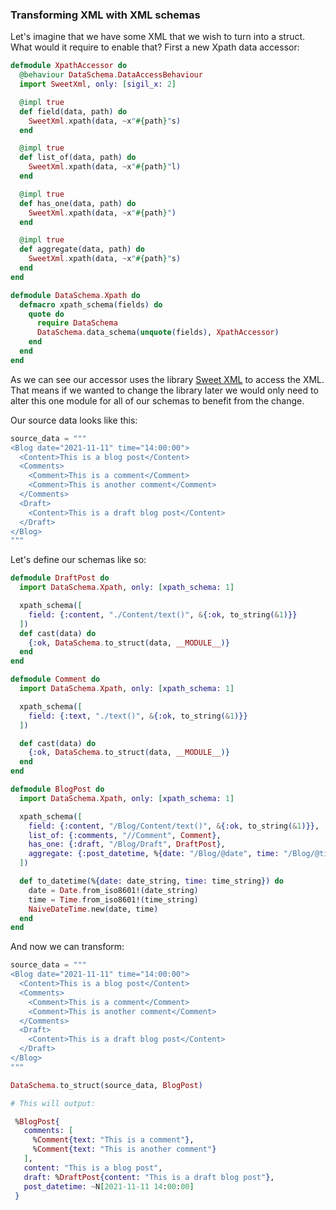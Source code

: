 ### Transforming XML with XML schemas

Let's imagine that we have some XML that we wish to turn into a struct. What would it require to enable that? First a new Xpath data accessor:

```elixir
defmodule XpathAccessor do
  @behaviour DataSchema.DataAccessBehaviour
  import SweetXml, only: [sigil_x: 2]

  @impl true
  def field(data, path) do
    SweetXml.xpath(data, ~x"#{path}"s)
  end

  @impl true
  def list_of(data, path) do
    SweetXml.xpath(data, ~x"#{path}"l)
  end

  @impl true
  def has_one(data, path) do
    SweetXml.xpath(data, ~x"#{path}")
  end

  @impl true
  def aggregate(data, path) do
    SweetXml.xpath(data, ~x"#{path}"s)
  end
end

defmodule DataSchema.Xpath do
  defmacro xpath_schema(fields) do
    quote do
      require DataSchema
      DataSchema.data_schema(unquote(fields), XpathAccessor)
    end
  end
end
```

As we can see our accessor uses the library [Sweet XML](https://github.com/kbrw/sweet_xml) to access the XML. That means if we wanted to change the library later we would only need to alter this one module for all of our schemas to benefit from the change.

Our source data looks like this:

```elixir
source_data = """
<Blog date="2021-11-11" time="14:00:00">
  <Content>This is a blog post</Content>
  <Comments>
    <Comment>This is a comment</Comment>
    <Comment>This is another comment</Comment>
  </Comments>
  <Draft>
    <Content>This is a draft blog post</Content>
  </Draft>
</Blog>
"""
```

Let's define our schemas like so:

```elixir
defmodule DraftPost do
  import DataSchema.Xpath, only: [xpath_schema: 1]

  xpath_schema([
    field: {:content, "./Content/text()", &{:ok, to_string(&1)}}
  ])
  def cast(data) do
    {:ok, DataSchema.to_struct(data, __MODULE__)}
  end
end

defmodule Comment do
  import DataSchema.Xpath, only: [xpath_schema: 1]

  xpath_schema([
    field: {:text, "./text()", &{:ok, to_string(&1)}}
  ])

  def cast(data) do
    {:ok, DataSchema.to_struct(data, __MODULE__)}
  end
end

defmodule BlogPost do
  import DataSchema.Xpath, only: [xpath_schema: 1]

  xpath_schema([
    field: {:content, "/Blog/Content/text()", &{:ok, to_string(&1)}},
    list_of: {:comments, "//Comment", Comment},
    has_one: {:draft, "/Blog/Draft", DraftPost},
    aggregate: {:post_datetime, %{date: "/Blog/@date", time: "/Blog/@time"}, &BlogPost.to_datetime/1},
  ])

  def to_datetime(%{date: date_string, time: time_string}) do
    date = Date.from_iso8601!(date_string)
    time = Time.from_iso8601!(time_string)
    NaiveDateTime.new(date, time)
  end
end
```

And now we can transform:

```elixir
source_data = """
<Blog date="2021-11-11" time="14:00:00">
  <Content>This is a blog post</Content>
  <Comments>
    <Comment>This is a comment</Comment>
    <Comment>This is another comment</Comment>
  </Comments>
  <Draft>
    <Content>This is a draft blog post</Content>
  </Draft>
</Blog>
"""

DataSchema.to_struct(source_data, BlogPost)

# This will output:

 %BlogPost{
   comments: [
     %Comment{text: "This is a comment"},
     %Comment{text: "This is another comment"}
   ],
   content: "This is a blog post",
   draft: %DraftPost{content: "This is a draft blog post"},
   post_datetime: ~N[2021-11-11 14:00:00]
 }
```
